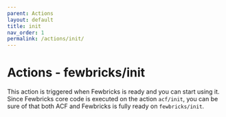 ```yaml
---
parent: Actions
layout: default
title: init
nav_order: 1
permalink: /actions/init/
---
```


# Actions - fewbricks/init

This action is triggered when Fewbricks is ready and you can start using it. Since Fewbricks core code is executed on
 the action `acf/init`, you can be sure of that both ACF and Fewbricks is fully ready on `fewbricks/init`.
